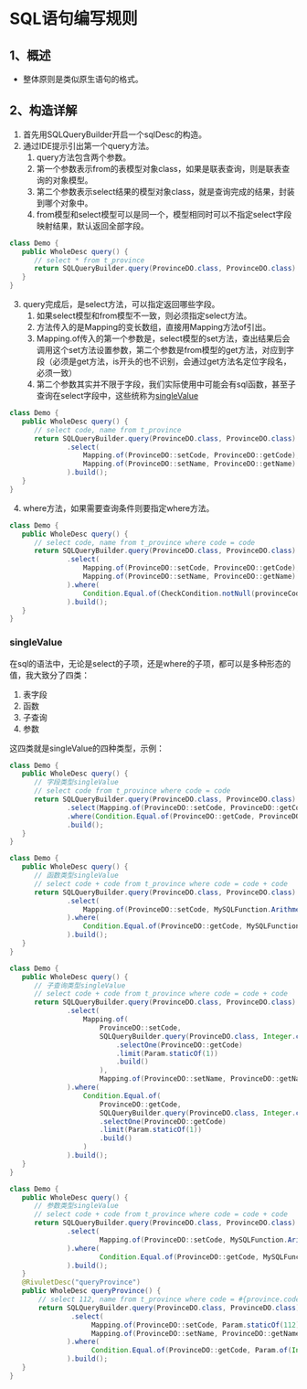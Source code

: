 # SQL语句编写规则
## 1、概述
+ 整体原则是类似原生语句的格式。

## 2、构造详解
1. 首先用SQLQueryBuilder开启一个sqlDesc的构造。
2. 通过IDE提示引出第一个query方法。
   1. query方法包含两个参数。
   2. 第一个参数表示from的表模型对象class，如果是联表查询，则是联表查询的对象模型。
   3. 第二个参数表示select结果的模型对象class，就是查询完成的结果，封装到哪个对象中。
   4. from模型和select模型可以是同一个，模型相同时可以不指定select字段映射结果，默认返回全部字段。
```java
class Demo {
   public WholeDesc query() {
      // select * from t_province
      return SQLQueryBuilder.query(ProvinceDO.class, ProvinceDO.class).build();
   }
}
```
3. query完成后，是select方法，可以指定返回哪些字段。
   1. 如果select模型和from模型不一致，则必须指定select方法。
   2. 方法传入的是Mapping的变长数组，直接用Mapping方法of引出。
   3. Mapping.of传入的第一个参数是，select模型的set方法，查出结果后会调用这个set方法设置参数，第二个参数是from模型的get方法，对应到字段（必须是get方法，is开头的也不识别，会通过get方法名定位字段名，必须一致）
   4. 第二个参数其实并不限于字段，我们实际使用中可能会有sql函数，甚至子查询在select字段中，这些统称为[singleValue](#singleValue)
```java
class Demo {
   public WholeDesc query() {
      // select code, name from t_province
      return SQLQueryBuilder.query(ProvinceDO.class, ProvinceDO.class)
              .select( 
                  Mapping.of(ProvinceDO::setCode, ProvinceDO::getCode), 
                  Mapping.of(ProvinceDO::setName, ProvinceDO::getName)
              ).build();
   }
}
```
4. where方法，如果需要查询条件则要指定where方法。
```java
class Demo {
   public WholeDesc query() {
      // select code, name from t_province where code = code
      return SQLQueryBuilder.query(ProvinceDO.class, ProvinceDO.class)
              .select( 
                  Mapping.of(ProvinceDO::setCode, ProvinceDO::getCode), 
                  Mapping.of(ProvinceDO::setName, ProvinceDO::getName)
              ).where( 
                  Condition.Equal.of(CheckCondition.notNull(provinceCodeParam), ProvinceDO::getCode, ProvinceDO::getCode)
              ).build();
   }
}
```

### singleValue
在sql的语法中，无论是select的子项，还是where的子项，都可以是多种形态的值，我大致分了四类：
1. 表字段
2. 函数
3. 子查询
4. 参数

这四类就是singleValue的四种类型，示例：
```java
class Demo {
   public WholeDesc query() {
      // 字段类型singleValue
      // select code from t_province where code = code
      return SQLQueryBuilder.query(ProvinceDO.class, ProvinceDO.class)
              .select(Mapping.of(ProvinceDO::setCode, ProvinceDO::getCode))
              .where(Condition.Equal.of(ProvinceDO::getCode, ProvinceDO::getCode))
              .build();
   }
}
```
```java
class Demo {
   public WholeDesc query() {
      // 函数类型singleValue
      // select code + code from t_province where code = code + code
      return SQLQueryBuilder.query(ProvinceDO.class, ProvinceDO.class)
              .select( 
                  Mapping.of(ProvinceDO::setCode, MySQLFunction.Arithmetical.ADD.of(ProvinceDO::getCode, ProvinceDO::getCode))
              ).where(
                  Condition.Equal.of(ProvinceDO::getCode, MySQLFunction.Arithmetical.ADD.of(ProvinceDO::getCode, ProvinceDO::getCode))
              ).build();
   }
}
```
```java
class Demo {
   public WholeDesc query() {
      // 子查询类型singleValue
      // select code + code from t_province where code = code + code
      return SQLQueryBuilder.query(ProvinceDO.class, ProvinceDO.class) 
              .select(
                  Mapping.of(
                      ProvinceDO::setCode,
                      SQLQueryBuilder.query(ProvinceDO.class, Integer.class)
                          .selectOne(ProvinceDO::getCode)
                          .limit(Param.staticOf(1))
                          .build()
                      ),
                      Mapping.of(ProvinceDO::setName, ProvinceDO::getName)
              ).where(
                  Condition.Equal.of(
                      ProvinceDO::getCode,
                      SQLQueryBuilder.query(ProvinceDO.class, Integer.class)
                      .selectOne(ProvinceDO::getCode)
                      .limit(Param.staticOf(1))
                      .build()
                  )
              ).build();
   }
}
```
```java
class Demo {
   public WholeDesc query() {
      // 参数类型singleValue
      // select code + code from t_province where code = code + code
      return SQLQueryBuilder.query(ProvinceDO.class, ProvinceDO.class)
              .select(
                      Mapping.of(ProvinceDO::setCode, MySQLFunction.Arithmetical.ADD.of(ProvinceDO::getCode, ProvinceDO::getCode))
              ).where(
                      Condition.Equal.of(ProvinceDO::getCode, MySQLFunction.Arithmetical.ADD.of(ProvinceDO::getCode, ProvinceDO::getCode))
              ).build();
   }
   @RivuletDesc("queryProvince")
   public WholeDesc queryProvince() {
       // select 112, name from t_province where code = #{province.code}
       return SQLQueryBuilder.query(ProvinceDO.class, ProvinceDO.class) 
               .select(
                    Mapping.of(ProvinceDO::setCode, Param.staticOf(112)),
                    Mapping.of(ProvinceDO::setName, ProvinceDO::getName)
              ).where(
                    Condition.Equal.of(ProvinceDO::getCode, Param.of(Integer.class, "province.code"))
              ).build();
   }
}
```

